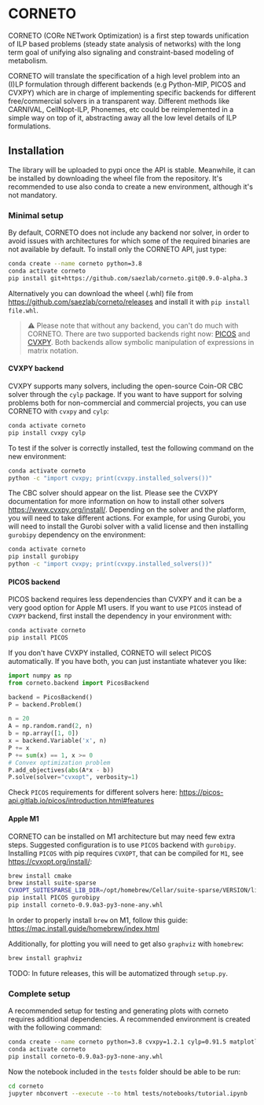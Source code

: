 # CORNETO

CORNETO (CORe NETwork Optimization) is a first step towards unification of ILP based problems (steady state analysis of networks) with the long term goal of unifying also signaling and constraint-based modeling of metabolism.

CORNETO will translate the specification of a high level problem into an (I)LP formulation through different backends (e.g Python-MIP, PICOS and CVXPY) which are in charge of implementing specific backends for different free/commercial solvers in a transparent way. Different methods like CARNIVAL, CellNopt-ILP, Phonemes, etc could be reimplemented in a simple way on top of it, abstracting away all the low level details of ILP formulations.


## Installation

The library will be uploaded to pypi once the API is stable. Meanwhile, it can be installed by downloading the wheel file from the repository. It's recommended to use also conda to create a new environment, although it's not mandatory.

### Minimal setup

By default, CORNETO does not include any backend nor solver, in order to avoid issues with architectures for which some of the required binaries are not available by default. To install only the CORNETO API, just type:

```bash
conda create --name corneto python=3.8
conda activate corneto
pip install git+https://github.com/saezlab/corneto.git@0.9.0-alpha.3
```

Alternatively you can download the wheel (.whl) file from https://github.com/saezlab/corneto/releases and install it with `pip install file.whl`. 

> :warning: Please note that without any backend, you can't do much with CORNETO. There are two supported backends right now: [PICOS](https://picos-api.gitlab.io/picos/tutorial.html) and [CVXPY](https://www.cvxpy.org/). Both backends allow symbolic manipulation of expressions in matrix notation. 


#### CVXPY backend

CVXPY supports many solvers, including the open-source Coin-OR CBC solver through the `cylp` package. If you want to have support for solving problems both for non-commercial and commercial projects, you can use CORNETO with `cvxpy` and `cylp`:

```bash
conda activate corneto
pip install cvxpy cylp
```

To test if the solver is correctly installed, test the following command on the new environment:

```bash
conda activate corneto
python -c "import cvxpy; print(cvxpy.installed_solvers())"
```

The CBC solver should appear on the list. Please see the CVXPY documentation for more information on how to install other solvers https://www.cvxpy.org/install/. Depending on the solver and the platform, you will need to take different actions. For example, for using Gurobi, you will need to install the Gurobi solver with a valid license and then installing `gurobipy` dependency on the environment:

```bash
conda activate corneto
pip install gurobipy
python -c "import cvxpy; print(cvxpy.installed_solvers())"
```

#### PICOS backend

PICOS backend requires less dependencies than CVXPY and it can be a very good option for Apple M1 users. If you want to use `PICOS` instead of `CVXPY` backend, first install the dependency in your environment with:

```bash
conda activate corneto
pip install PICOS
```

If you don't have CVXPY installed, CORNETO will select PICOS automatically. If you have both, you can just instantiate whatever you like:

```python
import numpy as np
from corneto.backend import PicosBackend

backend = PicosBackend()
P = backend.Problem()

n = 20
A = np.random.rand(2, n)
b = np.array([1, 0])
x = backend.Variable('x', n)
P += x
P += sum(x) == 1, x >= 0
# Convex optimization problem
P.add_objectives(abs(A*x - b))
P.solve(solver="cvxopt", verbosity=1)
```

Check `PICOS` requirements for different solvers here: https://picos-api.gitlab.io/picos/introduction.html#features

#### Apple M1

CORNETO can be installed on M1 architecture but may need few extra steps. Suggested configuration is to use `PICOS` backend with `gurobipy`. Installing `PICOS` with pip requires `CVXOPT`, that can be compiled for `M1`, see https://cvxopt.org/install/:

```bash
brew install cmake
brew install suite-sparse
CVXOPT_SUITESPARSE_LIB_DIR=/opt/homebrew/Cellar/suite-sparse/VERSION/lib/ CVXOPT_SUITESPARSE_INC_DIR=/opt/homebrew/Cellar/suite-sparse/VERSION/include/ pip install cvxopt
pip install PICOS gurobipy
pip install corneto-0.9.0a3-py3-none-any.whl
```

In order to properly install `brew` on M1, follow this guide: https://mac.install.guide/homebrew/index.html

Additionally, for plotting you will need to get also `graphviz` with `homebrew`:

```bash
brew install graphviz
```

TODO: In future releases, this will be automatized through `setup.py`.

### Complete setup

A recommended setup for testing and generating plots with corneto requires additional dependencies. A recommended environment is created with the following command:

```bash
conda create --name corneto python=3.8 cvxpy=1.2.1 cylp=0.91.5 matplotlib=3.5.1 networkx=2.7.1 pandas=1.4.3 jupyter=1.0.0 pydot=1.4.1 graphviz=2.50.0
conda activate corneto
pip install corneto-0.9.0a3-py3-none-any.whl
```

Now the notebook included in the `tests` folder should be able to be run:

```bash
cd corneto
jupyter nbconvert --execute --to html tests/notebooks/tutorial.ipynb
```
